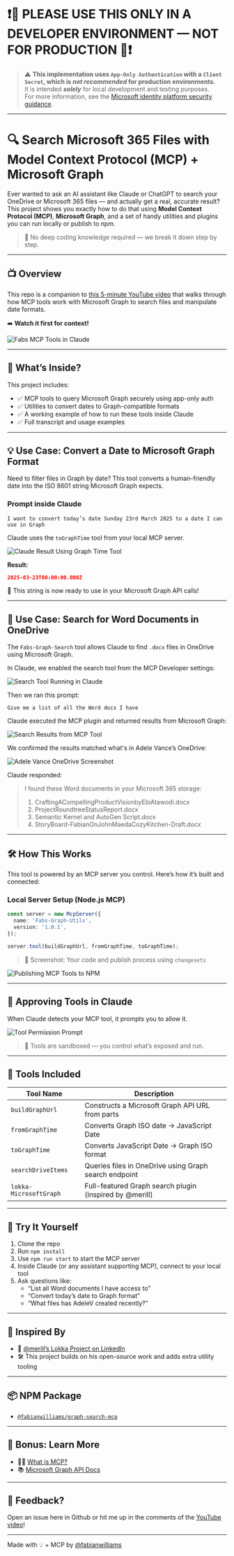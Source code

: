 # ❗️🚨 **PLEASE USE THIS ONLY IN A DEVELOPER ENVIRONMENT — NOT FOR PRODUCTION** 🚨❗️

> ⚠️ **This implementation uses `App-Only Authentication` with a `Client Secret`, which is *not recommended* for production environments.**  
> It is intended ***solely*** for local development and testing purposes.   
> For more information, see the [Microsoft identity platform security guidance](https://learn.microsoft.com/en-us/entra/identity-platform/secure-least-privileged-access).

---

# 🔍 Search Microsoft 365 Files with Model Context Protocol (MCP) + Microsoft Graph

Ever wanted to ask an AI assistant like Claude or ChatGPT to search your OneDrive or Microsoft 365 files — and actually get a real, accurate result? This project shows you exactly how to do that using **Model Context Protocol (MCP)**, **Microsoft Graph**, and a set of handy utilities and plugins you can run locally or publish to npm.

> 🧠 No deep coding knowledge required — we break it down step by step.

---

## 📺 Overview

This repo is a companion to [this 5-minute YouTube video](https://go.fabswill.com/mcp-graphsearch) that walks through how MCP tools work with Microsoft Graph to search files and manipulate date formats.

➡️ **Watch it first for context!**

![Fabs MCP Tools in Claude](./assets/fabsNPMtoolsInClaudeforMCP.jpg)

---

## 🧰 What’s Inside?

This project includes:

- ✅ MCP tools to query Microsoft Graph securely using app-only auth
- ✅ Utilities to convert dates to Graph-compatible formats
- ✅ A working example of how to run these tools inside Claude
- ✅ Full transcript and usage examples

---

## 💡 Use Case: Convert a Date to Microsoft Graph Format

Need to filter files in Graph by date? This tool converts a human-friendly date into the ISO 8601 string Microsoft Graph expects.

### Prompt inside Claude

```text
I want to convert today’s date Sunday 23rd March 2025 to a date I can use in Graph
```

Claude uses the `toGraphTime` tool from your local MCP server.

![Claude Result Using Graph Time Tool](./assets/fabsUtilInClaudeWorking.jpg)

**Result:**

```json
2025-03-23T00:00:00.000Z
```

🧠 This string is now ready to use in your Microsoft Graph API calls!

---

## 📁 Use Case: Search for Word Documents in OneDrive

The `Fabs-Graph-Search` tool allows Claude to find `.docx` files in OneDrive using Microsoft Graph.

In Claude, we enabled the search tool from the MCP Developer settings:

![Search Tool Running in Claude](./assets/fabs_ToolViewwithAdvance.jpg)

Then we ran this prompt:

```text
Give me a list of all the Word docs I have
```

Claude executed the MCP plugin and returned results from Microsoft Graph:

![Search Results from MCP Tool](./assets/fabsSearchToolResultsInClaude.jpg)

We confirmed the results matched what's in Adele Vance’s OneDrive:

![Adele Vance OneDrive Screenshot](./assets/fabsAdeleVanceOneDrive.jpg)

Claude responded:

> I found these Word documents in your Microsoft 365 storage:
>
> 1. CraftingACompellingProductVisionbyEbiAtawodi.docx
> 2. ProjectRoundtreeStatusReport.docx
> 3. Semantic Kernel and AutoGen Script.docx
> 4. StoryBoard-FabianOnJohnMaedaCozyKitchen-Draft.docx

---

## 🛠 How This Works

This tool is powered by an MCP server you control. Here’s how it’s built and connected:

### Local Server Setup (Node.js MCP)

```ts
const server = new McpServer({
  name: 'Fabs-Graph-Utils',
  version: '1.0.1',
});

server.tool(buildGraphUrl, fromGraphTime, toGraphTime);
```

> 📸 Screenshot: Your code and publish process using `changesets`

![Publishing MCP Tools to NPM](./assets/publishNPMPackageforMCP.jpg)

---

## 🚦 Approving Tools in Claude

When Claude detects your MCP tool, it prompts you to allow it.

![Tool Permission Prompt](./assets/usingFabsGraphUtilInClaudeConfirmAction.jpg)

> 🔐 Tools are sandboxed — you control what’s exposed and run.

---

## 🧰 Tools Included

| Tool Name              | Description                                             |
| ---------------------- | ------------------------------------------------------- |
| `buildGraphUrl`        | Constructs a Microsoft Graph API URL from parts         |
| `fromGraphTime`        | Converts Graph ISO date → JavaScript Date               |
| `toGraphTime`          | Converts JavaScript Date → Graph ISO format             |
| `searchDriveItems`     | Queries files in OneDrive using Graph search endpoint   |
| `lokka-MicrosoftGraph` | Full-featured Graph search plugin (inspired by @merill) |

---

## 🧪 Try It Yourself

1. Clone the repo
2. Run `npm install`
3. Use `npm run start` to start the MCP server
4. Inside Claude (or any assistant supporting MCP), connect to your local tool
5. Ask questions like:
   - “List all Word documents I have access to”
   - “Convert today’s date to Graph format”
   - “What files has AdeleV created recently?”

---

## 🧠 Inspired By

- 🔗 [@merill’s Lokka Project on LinkedIn](https://www.linkedin.com/posts/merill_folks-today-im-launching-my-weekend-project-activity-7308508755099295744-hjoc)
- 🛠 This project builds on his open-source work and adds extra utility tooling

---

## 📦 NPM Package

- [`@fabianwilliams/graph-search-mcp`](https://www.npmjs.com/package/@fabianwilliams/graph-search-mcp)

---

## 🧠 Bonus: Learn More

- 🧑‍🏫 [What is MCP?](https://modelcontextprotocol.dev)
- 📚 [Microsoft Graph API Docs](https://learn.microsoft.com/en-us/graph/overview)

---

## 💬 Feedback?

Open an issue here in Github or hit me up in the comments of the [YouTube video](https://go.fabswill.com/mcp-graphsearch)!

---

Made with 💡 + MCP by [@fabianwilliams](https://github.com/fabianwilliams)
